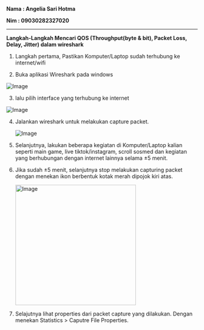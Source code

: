 **Nama    : Angelia Sari Hotma**

**Nim     : 09030282327020**

---


**Langkah-Langkah Mencari QOS (Throughput(byte & bit), Packet Loss, Delay, Jitter) dalam wireshark**

1. Langkah pertama, Pastikan Komputer/Laptop sudah terhubung ke internet/wifi
   
2. Buka aplikasi Wireshark pada windows

  ![Image](https://github.com/user-attachments/assets/7842762e-8663-488d-96fb-4803b9d47f8d)

3. lalu pilih interface yang terhubung ke internet

  ![Image](https://github.com/user-attachments/assets/3e97147f-f481-4d2b-ae62-2c6506e68d20) 

4. Jalankan wireshark untuk melakukan capture packet.

   ![Image](https://github.com/user-attachments/assets/0c8f06a6-6c2b-447e-92e8-155ae31b7c4a)

5. Selanjutnya, lakukan beberapa kegiatan di Komputer/Laptop kalian seperti main game, live tiktok/instagram, scroll sosmed dan kegiatan yang berhubungan dengan internet        lainnya selama ±5 menit.
   
6. Jika sudah ±5 menit, selanjutnya stop melakukan capturing packet dengan menekan ikon berbentuk kotak merah dipojok kiri atas.

   <img width="317" alt="Image" src="https://github.com/user-attachments/assets/b9b3329e-33ed-4adc-a50c-0baabc900c8a" />

7. Selajutnya lihat properties dari packet capture yang dilakukan. Dengan menekan Statistics > Caputre File Properties.

   


   
